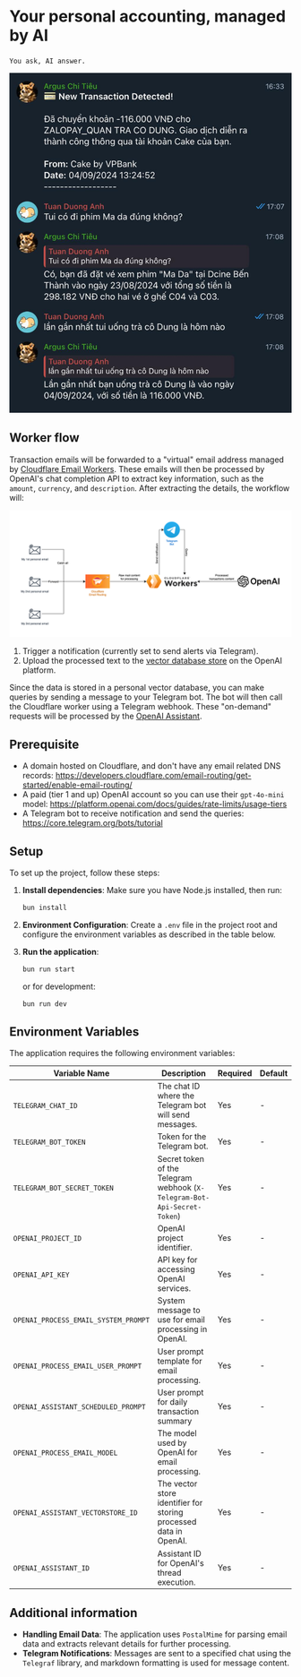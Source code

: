 # Your personal accounting, managed by AI

`You ask, AI answer.`

![You ask, your AI answer](docs/argus-chi-tieu.jpg)

## Worker flow

Transaction emails will be forwarded to a "virtual" email address managed by [Cloudflare Email Workers](https://developers.cloudflare.com/email-routing/email-workers/). These emails will then be processed by OpenAI's chat completion API to extract key information, such as the `amount`, `currency`, and `description`. After extracting the details, the workflow will:

![Application flow](docs/PersonalAccounting.drawio.png)

1. Trigger a notification (currently set to send alerts via Telegram).
2. Upload the processed text to the [vector database store](https://platform.openai.com/storage/vector_stores) on the OpenAI platform.

Since the data is stored in a personal vector database, you can make queries by sending a message to your Telegram bot. The bot will then call the Cloudflare worker using a Telegram webhook. These "on-demand" requests will be processed by the [OpenAI Assistant](https://platform.openai.com/assistants).

## Prerequisite

* A domain hosted on Cloudflare, and don't have any email related DNS records: https://developers.cloudflare.com/email-routing/get-started/enable-email-routing/
* A paid (tier 1 and up) OpenAI account so you can use their `gpt-4o-mini` model: https://platform.openai.com/docs/guides/rate-limits/usage-tiers
* A Telegram bot to receive notification and send the queries: https://core.telegram.org/bots/tutorial 

## Setup

To set up the project, follow these steps:

1. **Install dependencies**:
   Make sure you have Node.js installed, then run:
   ```bash
   bun install
   ```

2. **Environment Configuration**:
   Create a `.env` file in the project root and configure the environment variables as described in the table below.

3. **Run the application**:
   ```bash
   bun run start
   ```
   or for development:
   ```bash
   bun run dev
   ```

## Environment Variables

The application requires the following environment variables:

| Variable Name                    | Description                                                              | Required | Default |
|----------------------------------|--------------------------------------------------------------------------|----------|---------|
| `TELEGRAM_CHAT_ID`               | The chat ID where the Telegram bot will send messages.                   | Yes      | -       |
| `TELEGRAM_BOT_TOKEN`             | Token for the Telegram bot.                                              | Yes      | -       |
| `TELEGRAM_BOT_SECRET_TOKEN`      | Secret token of the Telegram webhook (`X-Telegram-Bot-Api-Secret-Token`) | Yes      | -       |
| `OPENAI_PROJECT_ID`              | OpenAI project identifier.                                               | Yes      | -       |
| `OPENAI_API_KEY`                 | API key for accessing OpenAI services.                                   | Yes      | -       |
| `OPENAI_PROCESS_EMAIL_SYSTEM_PROMPT`    | System message to use for email processing in OpenAI.                    | Yes      | -       |
| `OPENAI_PROCESS_EMAIL_USER_PROMPT`      | User prompt template for email processing.                               | Yes      | -       |
| `OPENAI_ASSISTANT_SCHEDULED_PROMPT` | User prompt for daily transaction summary | Yes | - |
| `OPENAI_PROCESS_EMAIL_MODEL`     | The model used by OpenAI for email processing.                           | Yes      | -       |
| `OPENAI_ASSISTANT_VECTORSTORE_ID`| The vector store identifier for storing processed data in OpenAI.        | Yes      | -       |
| `OPENAI_ASSISTANT_ID`            | Assistant ID for OpenAI's thread execution.                              | Yes      | -       |

## Additional information

- **Handling Email Data**: The application uses `PostalMime` for parsing email data and extracts relevant details for further processing.
- **Telegram Notifications**: Messages are sent to a specified chat using the `Telegraf` library, and markdown formatting is used for message content.
